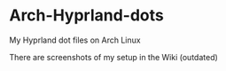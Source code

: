 # Arch-Hyprland-dots
My Hyprland dot files on Arch Linux

There are screenshots of my setup in the Wiki (outdated)
